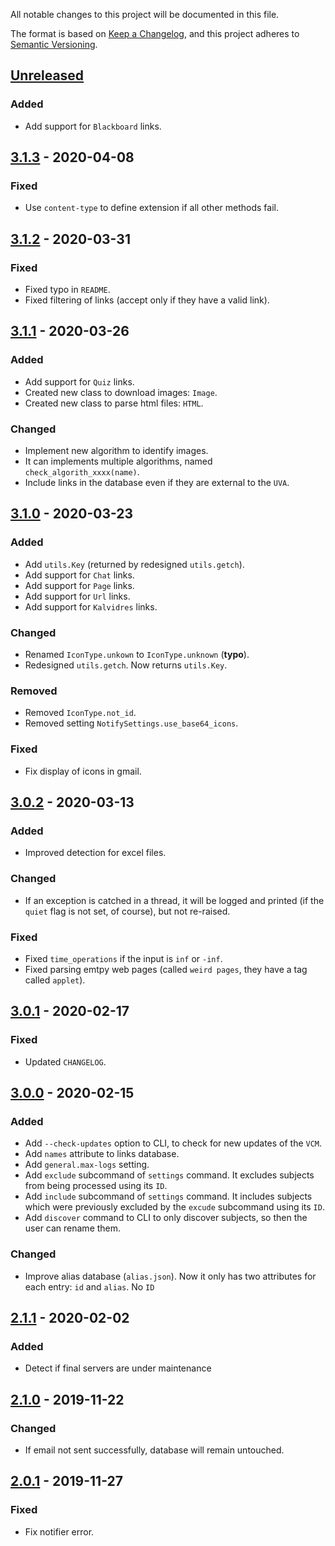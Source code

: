 All notable changes to this project will be documented in this file.

The format is based on [Keep a Changelog](https://keepachangelog.com/en/1.0.0/),
and this project adheres to [Semantic Versioning](https://semver.org/spec/v2.0.0.html).


## [Unreleased]
### Added
* Add support for `Blackboard` links.


## [3.1.3] - 2020-04-08
### Fixed
* Use `content-type` to define extension if all other methods fail.


## [3.1.2] - 2020-03-31
### Fixed
* Fixed typo in `README`.
* Fixed filtering of links (accept only if they have a valid link).


## [3.1.1] - 2020-03-26
### Added
* Add support for `Quiz` links.
* Created new class to download images: `Image`.
* Created new class to parse html files: `HTML`.

### Changed
* Implement new algorithm to identify images.
* It can implements multiple algorithms, named `check_algorith_xxxx(name)`.
* Include links in the database even if they are external to the `UVA`.


## [3.1.0] - 2020-03-23
### Added
* Add `utils.Key` (returned by redesigned `utils.getch`).
* Add support for `Chat` links.
* Add support for `Page` links.
* Add support for `Url` links.
* Add support for `Kalvidres` links.

### Changed
* Renamed `IconType.unkown` to `IconType.unknown` (**typo**).
* Redesigned `utils.getch`. Now returns `utils.Key`.

### Removed
* Removed `IconType.not_id`.
* Removed setting `NotifySettings.use_base64_icons`.

### Fixed
* Fix display of icons in gmail.


## [3.0.2] - 2020-03-13
### Added
* Improved detection for excel files.

### Changed
* If an exception is catched in a thread, it will be logged and printed (if the `quiet` flag is not set, of course), but not re-raised.

### Fixed
* Fixed `time_operations` if the input is `inf` or `-inf`.
* Fixed parsing emtpy web pages (called `weird pages`, they have a tag called `applet`).


## [3.0.1] - 2020-02-17
### Fixed
* Updated `CHANGELOG`.


## [3.0.0] - 2020-02-15
### Added
* Add `--check-updates` option to CLI, to check for new updates of the `VCM`.
* Add `names` attribute to links database.
* Add `general.max-logs` setting.
* Add `exclude` subcommand of `settings` command. It excludes subjects from being processed using its `ID`.
* Add `include` subcommand of `settings` command. It includes subjects which were previously excluded by the `excude` subcommand using its `ID`.
* Add `discover` command to CLI to only discover subjects, so then the user can rename them.

### Changed
* Improve alias database (`alias.json`). Now it only has two attributes for each entry: `id` and `alias`. No `ID`


## [2.1.1] - 2020-02-02
### Added
* Detect if final servers are under maintenance


## [2.1.0] - 2019-11-22
### Changed
* If email not sent successfully, database will remain untouched.


## [2.0.1] - 2019-11-27
### Fixed
* Fix notifier error.


[unreleased]: https://github.com/sralloza/vcm/compare/v3.1.3...HEAD
[3.1.3]: https://github.com/sralloza/vcm/compare/v3.1.2...v3.1.3
[3.1.2]: https://github.com/sralloza/vcm/compare/v3.1.1...v3.1.2
[3.1.1]: https://github.com/sralloza/vcm/compare/v3.1.0...v3.1.1
[3.1.0]: https://github.com/sralloza/vcm/compare/v3.0.2...v3.1.0
[3.0.2]: https://github.com/sralloza/vcm/compare/v3.0.1...v3.0.2
[3.0.1]: https://github.com/sralloza/vcm/compare/v3.0.0...v3.0.1
[3.0.0]: https://github.com/sralloza/vcm/compare/v2.1.1...v3.0.0
[2.1.1]: https://github.com/sralloza/vcm/compare/v2.1.0...v2.1.1
[2.1.0]: https://github.com/sralloza/vcm/compare/v2.0.1...v2.1.0
[2.0.1]: https://github.com/sralloza/vcm/compare/v2.0.0...v2.0.1
